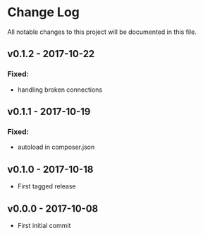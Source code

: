 # Change Log
All notable changes to this project will be documented in this file.

## v0.1.2 - 2017-10-22
### Fixed:
 - handling broken connections

## v0.1.1 - 2017-10-19
### Fixed:
 - autoload in composer.json

## v0.1.0 - 2017-10-18
- First tagged release

## v0.0.0 - 2017-10-08
- First initial commit 

